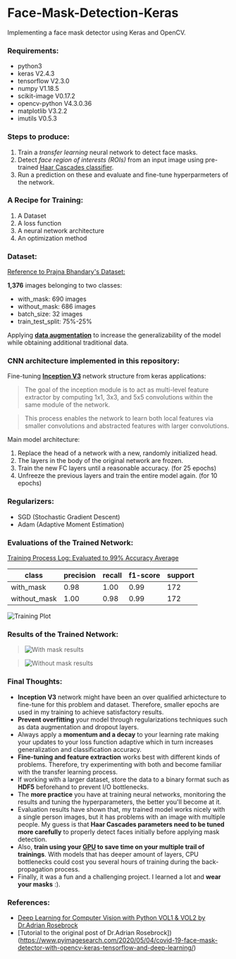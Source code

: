 # Face-Mask-Detection-Keras
Implementing a face mask detector using Keras and OpenCV.

### Requirements:
* python3
* keras V2.4.3
* tensorflow V2.3.0
* numpy V1.18.5
* scikit-image V0.17.2
* opencv-python V4.3.0.36
* matplotlib V3.2.2
* imutils V0.5.3

### Steps to produce:
1. Train a *transfer learning* neural network to detect face masks.
2. Detect *face region of interests (ROIs)* from an input image using pre-trained [Haar Cascades classifier](https://opencv-python-tutroals.readthedocs.io/en/latest/py_tutorials/py_objdetect/py_face_detection/py_face_detection.html).
2. Run a prediction on these and evaluate and fine-tune hyperparmeters of the network.

### A Recipe for Training:
1. A Dataset
2. A loss function
3. A neural network architecture
4. An optimization method

### Dataset:
[Reference to Prajna Bhandary's Dataset:](https://github.com/prajnasb/observations/tree/master/experiements/data)

**1,376** images belonging to two classes:
* with_mask: 690 images
* without_mask: 686 images
* batch_size: 32 images
* train_test_split: 75%-25%

Applying [__data augmentation__](https://www.pyimagesearch.com/2019/07/08/keras-imagedatagenerator-and-data-augmentation/) to increase the generalizability of the model
while obtaining additional traditional data. 

### CNN architecture implemented in this repository:
Fine-tuning [**Inception V3**](https://keras.io/api/applications/inceptionv3/) network structure from keras applications:
> The goal of the inception module is to act as multi-level feature extractor by computing 1x1, 3x3, and 5x5 convolutions within the same module of the network.

> This process enables the network to learn both local features via smaller convolutions and abstracted features with larger convolutions.

Main model architecture:

1. Replace the head of a network with a new, randomly initialized head.
2. The layers in the body of the original network are frozen.
3. Train the new FC layers until a reasonable accuracy. (for 25 epochs)
4. Unfreeze the previous layers and train the entire model again. (for 10 epochs)

### Regularizers:
* SGD (Stochastic Gradient Descent)
* Adam (Adaptive Moment Estimation)

### Evaluations of the Trained Network:
[Training Process Log: Evaluated to 99% Accuracy Average](output/trainingEval.txt)

class | precision | recall  | f1-score |  support
------| --------- | ------- | -------- |  -------
with_mask    | 0.98 | 1.00 | 0.99 | 172
without_mask | 1.00 | 0.98 | 0.99 | 172

![Training Plot](output/trainingPlot.png)

### Results of the Trained Network:

>![With mask results](output/final_output_withMask.JPG)

>![Without mask results](output/final_output_withoutMask.JPG)

### Final Thoughts:
* **Inception V3** network might have been an over qualified arhictecture to fine-tune for this problem and dataset. Therefore, smaller epochs are used in my training to achieve satisfactory results.
* **Prevent overfitting** your model through regularizations techniques such as data augmentation and dropout layers.
* Always apply a **momentum and a decay** to your learning rate making your updates to your loss function adaptive which in turn increases generalization and classification accuracy.
* **Fine-tuning and feature extraction** works best with different kinds of problems. Therefore, try experimenting with both and become familiar with the transfer learning process.
* If working with a larger dataset, store the data to a binary format such as **HDF5** beforehand to prevent I/O bottlenecks.
* The **more practice** you have at training neural networks, monitoring the results and tuning the hyperparameters, the better you'll become at it.
* Evaluation results have shown that, my trained model works nicely with a single person images, but it has problems with an image with multiple people. My guess is that **Haar Cascades parameters need to be tuned more carefully** to properly detect faces initially before applying mask detection.
* Also, **train using your [GPU](https://www.youtube.com/watch?v=IubEtS2JAiY) to save time on your multiple trail of trainings**. With models that has deeper amount of layers, CPU bottlenecks could cost you several hours of training during the back-propagation process.
* Finally, it was a fun and a challenging project. I learned a lot and **wear your masks** :).

### References:
* [Deep Learning for Computer Vision with Python VOL1 & VOL2 by Dr.Adrian Rosebrock](https://www.pyimagesearch.com/deep-learning-computer-vision-python-book/)
* [Tutorial to the original post of Dr.Adrian Rosebrock])(https://www.pyimagesearch.com/2020/05/04/covid-19-face-mask-detector-with-opencv-keras-tensorflow-and-deep-learning/)


